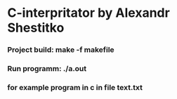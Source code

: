 # C-interpritator by Alexandr Shestitko
### Project build: make -f makefile
### Run programm: ./a.out
### for example program in c in file text.txt
